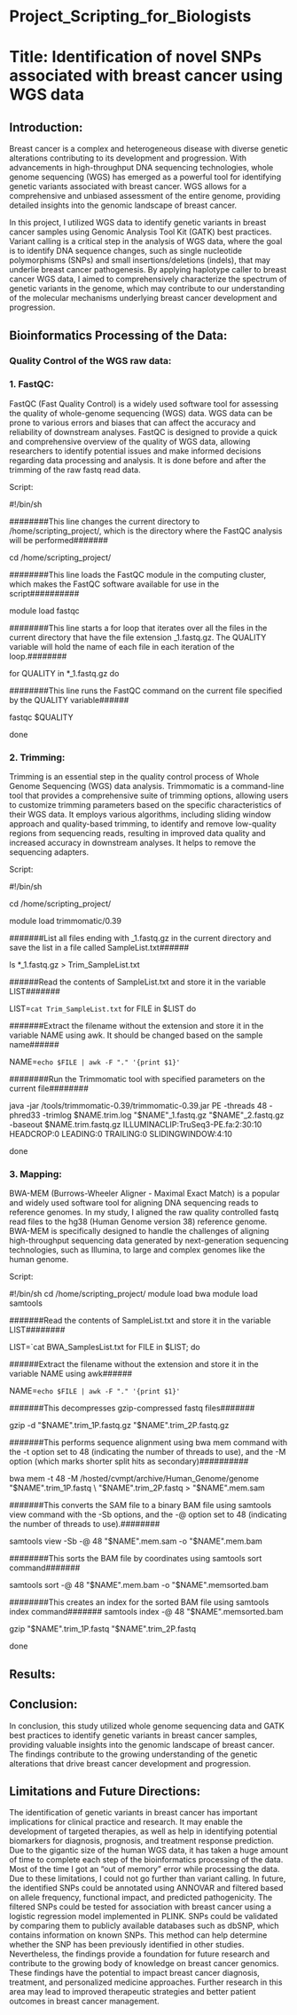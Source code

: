 # Project_Scripting_for_Biologists
# Title: Identification of novel SNPs associated with breast cancer using WGS data
## Introduction: 
Breast cancer is a complex and heterogeneous disease with diverse genetic alterations contributing to its development and progression. With advancements in high-throughput DNA sequencing technologies, whole genome sequencing (WGS) has emerged as a powerful tool for identifying genetic variants associated with breast cancer. WGS allows for a comprehensive and unbiased assessment of the entire genome, providing detailed insights into the genomic landscape of breast cancer.

In this project, I utilized WGS data to identify genetic variants in breast cancer samples using Genomic Analysis Tool Kit (GATK) best practices. Variant calling is a critical step in the analysis of WGS data, where the goal is to identify DNA sequence changes, such as single nucleotide polymorphisms (SNPs) and small insertions/deletions (indels), that may underlie breast cancer pathogenesis. By applying haplotype caller to breast cancer WGS data, I aimed to comprehensively characterize the spectrum of genetic variants in the genome, which may contribute to our understanding of the molecular mechanisms underlying breast cancer development and progression.

## Bioinformatics Processing of the Data:
### Quality Control of the WGS raw data: 
### 1. FastQC:
FastQC (Fast Quality Control) is a widely used software tool for assessing the quality of whole-genome sequencing (WGS) data. WGS data can be prone to various errors and biases that can affect the accuracy and reliability of downstream analyses. FastQC is designed to provide a quick and comprehensive overview of the quality of WGS data, allowing researchers to identify potential issues and make informed decisions regarding data processing and analysis. It is done before and after the trimming of the raw fastq read data.

Script:

#!/bin/sh

########This line changes the current directory to /home/scripting_project/, which is the directory where the FastQC analysis will be performed#######

cd /home/scripting_project/

########This line loads the FastQC module in the computing cluster, which makes the FastQC software available for use in the script##########

module load fastqc

########This line starts a for loop that iterates over all the files in the current directory that have the file extension _1.fastq.gz. The QUALITY variable will hold the name of each file in each iteration of the loop.########

for QUALITY in *_1.fastq.gz
do

########This line runs the FastQC command on the current file specified by the QUALITY variable######

fastqc $QUALITY

done

### 2. Trimming:
Trimming is an essential step in the quality control process of Whole Genome Sequencing (WGS) data analysis. Trimmomatic is a command-line tool that provides a comprehensive suite of trimming options, allowing users to customize trimming parameters based on the specific characteristics of their WGS data. It employs various algorithms, including sliding window approach and quality-based trimming, to identify and remove low-quality regions from sequencing reads, resulting in improved data quality and increased accuracy in downstream analyses. It helps to remove the sequencing adapters.

Script:

#!/bin/sh

cd /home/scripting_project/

module load trimmomatic/0.39

#######List all files ending with _1.fastq.gz in the current directory and save the list in a file called SampleList.txt######

ls *_1.fastq.gz > Trim_SampleList.txt

######Read the contents of SampleList.txt and store it in the variable LIST#######

LIST=`cat Trim_SampleList.txt`
for FILE in $LIST
do

#######Extract the filename without the extension and store it in the variable NAME using awk. It should be changed based on the sample name######

NAME=`echo $FILE | awk -F "." '{print $1}'`

########Run the Trimmomatic tool with specified parameters on the current file########

java -jar /tools/trimmomatic-0.39/trimmomatic-0.39.jar PE -threads 48 -phred33 -trimlog $NAME.trim.log "$NAME"_1.fastq.gz "$NAME"_2.fastq.gz -baseout $NAME.trim.fastq.gz ILLUMINACLIP:TruSeq3-PE.fa:2:30:10 HEADCROP:0 LEADING:0 TRAILING:0 SLIDINGWINDOW:4:10

done

### 3. Mapping:
BWA-MEM (Burrows-Wheeler Aligner - Maximal Exact Match) is a popular and widely used software tool for aligning DNA sequencing reads to reference genomes. In my study, I aligned the raw quality controlled fastq read files to the hg38 (Human Genome version 38) reference genome. BWA-MEM is specifically designed to handle the challenges of aligning high-throughput sequencing data generated by next-generation sequencing technologies, such as Illumina, to large and complex genomes like the human genome.

Script:

#!/bin/sh
cd /home/scripting_project/
module load bwa
module load samtools

#######Read the contents of SampleList.txt and store it in the variable LIST########

LIST=`cat BWA_SamplesList.txt
for FILE in $LIST; do

######Extract the filename without the extension and store it in the variable NAME using awk######

NAME=`echo $FILE | awk -F "." '{print $1}'`

#######This decompresses gzip-compressed fastq files#######

gzip -d "$NAME".trim_1P.fastq.gz "$NAME".trim_2P.fastq.gz

#######This performs sequence alignment using bwa mem command with the -t option set to 48 (indicating the number of threads to use), and the -M option (which marks shorter split hits as secondary)##########   
      
bwa mem -t 48 -M /hosted/cvmpt/archive/Human_Genome/genome "$NAME".trim_1P.fastq \
"$NAME".trim_2P.fastq > "$NAME".mem.sam

#######This converts the SAM file to a binary BAM file using samtools view command with the -Sb options, and the -@ option set to 48 (indicating the number of threads to use).########

samtools view -Sb -@ 48 "$NAME".mem.sam -o "$NAME".mem.bam

########This sorts the BAM file by coordinates using samtools sort command#######

samtools sort -@ 48 "$NAME".mem.bam -o "$NAME".memsorted.bam

########This creates an index for the sorted BAM file using samtools index command#######
samtools index -@ 48 "$NAME".memsorted.bam

gzip "$NAME".trim_1P.fastq "$NAME".trim_2P.fastq

done




## Results:



## Conclusion:
In conclusion, this study utilized whole genome sequencing data and GATK best practices to identify genetic variants in breast cancer samples, providing valuable insights into the genomic landscape of breast cancer. The findings contribute to the growing understanding of the genetic alterations that drive breast cancer development and progression.

## Limitations and Future Directions:
The identification of genetic variants in breast cancer has important implications for clinical practice and research. It may enable the development of targeted therapies, as well as help in identifying potential biomarkers for diagnosis, prognosis, and treatment response prediction. Due to the gigantic size of the human WGS data, it has taken a huge amount of time to complete each step of the bioinformatics processing of the data. Most of the time I got an “out of memory” error while processing the data. Due to these limitations, I could not go further than variant calling. In future, the identified SNPs could be annotated using ANNOVAR and filtered based on allele frequency, functional impact, and predicted pathogenicity. The filtered SNPs could be tested for association with breast cancer using a logistic regression model implemented in PLINK. SNPs could be validated by comparing them to publicly available databases such as dbSNP, which contains information on known SNPs. This method can help determine whether the SNP has been previously identified in other studies. Nevertheless, the findings provide a foundation for future research and contribute to the growing body of knowledge on breast cancer genomics. These findings have the potential to impact breast cancer diagnosis, treatment, and personalized medicine approaches. Further research in this area may lead to improved therapeutic strategies and better patient outcomes in breast cancer management.
